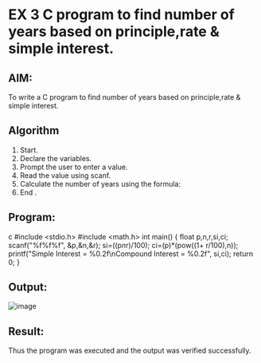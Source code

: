 # EX 3 C program to find number of years based on principle,rate & simple interest.
## AIM:
To write a C program to find number of years based on principle,rate & simple interest.

## Algorithm
1. Start.
2. Declare the variables.
3. Prompt the user to enter a value.
4. Read the value using scanf.
5. Calculate the number of years using the formula:
6. End . 

## Program:
c
#include <stdio.h> 
#include <math.h>
int main()
{
float p,n,r,si,ci; 
scanf("%f%f%f", &p,&n,&r);
si=((p*n*r)/100); 
ci=(p)*(pow((1+ r/100),n));
printf("Simple Interest = %0.2f\nCompound Interest = %0.2f", si,ci);
return 0;
}


## Output:

![image](https://github.com/user-attachments/assets/f6bc96f5-477d-475f-8cc7-9688c6c41878)


## Result:
Thus the program was executed and the output was verified successfully.
